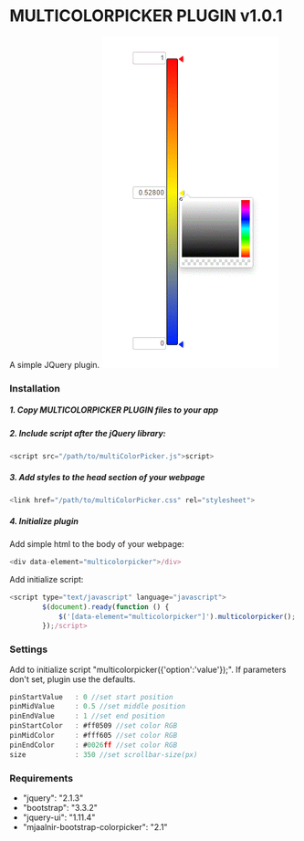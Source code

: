 # MULTICOLORPICKER PLUGIN v1.0.1

A simple JQuery plugin.
<img src="MultiColorPicker.gif">
### Installation

##### 1. Copy MULTICOLORPICKER PLUGIN files to your app


##### 2. Include script after the jQuery library:
```javascript
<script src="/path/to/multiColorPicker.js">script>
```

##### 3. Add styles to the head section of your webpage
```javascript
<link href="/path/to/multiColorPicker.css" rel="stylesheet">
```

##### 4. Initialize plugin

Add simple html to the body of your webpage:
```javascript
<div data-element="multicolorpicker">/div>
```

Add initialize script:
```javascript
<script type="text/javascript" language="javascript">
        $(document).ready(function () {
            $('[data-element="multicolorpicker"]').multicolorpicker();
        });/script>
```

### Settings

Add to initialize script "multicolorpicker({'option':'value'});". If parameters don't set, plugin use the defaults.
```javascript
pinStartValue   : 0 //set start position
pinMidValue     : 0.5 //set middle position
pinEndValue     : 1 //set end position
pinStartColor   : #ff0509 //set color RGB
pinMidColor     : #fff605 //set color RGB
pinEndColor     : #0026ff //set color RGB
size            : 350 //set scrollbar-size(px)
```

### Requirements


 * "jquery": "2.1.3"
 * "bootstrap": "3.3.2"
 * "jquery-ui": "1.11.4"
 * "mjaalnir-bootstrap-colorpicker": "2.1"



